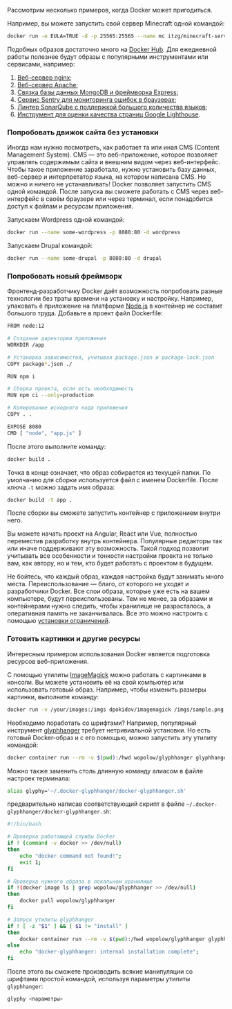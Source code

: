 
Рассмотрим несколько примеров, когда Docker может пригодиться.

Например, вы можете запустить свой сервер Minecraft одной командой:

```bash
docker run -e EULA=TRUE -d -p 25565:25565 --name mc itzg/minecraft-server
```

Подобных образов достаточно много на [Docker Hub](https://hub.docker.com). Для ежедневной работы полезнее будут образы с популярными инструментами или сервисами, например:

1. [Веб-сервер nginx](https://hub.docker.com/_/nginx);
2. [Веб-сервер Apache](https://hub.docker.com/_/httpd);
3. [Связка базы данных MongoDB и фреймворка Express](https://hub.docker.com/_/mongo-express);
4. [Сервис Sentry для мониторинга ошибок в браузерах](https://hub.docker.com/_/sentry);
5. [Линтер SonarQube с поддержкой большого количества языков](https://hub.docker.com/_/sonarqube);
6. [Инструмент для оценки качества страниц Google Lighthouse](https://hub.docker.com/r/femtopixel/google-lighthouse).

### Попробовать движок сайта без установки

Иногда нам нужно посмотреть, как работает та или иная CMS (Content Management System). CMS — это веб-приложение, которое позволяет управлять содержимым сайта и внешним видом через веб-интерфейс. Чтобы такое приложение заработало, нужно установить базу данных, веб-сервер и интерпретатор языка, на котором написана CMS. Но можно и ничего не устанавливать! Docker позволяет запустить CMS одной командой. После запуска вы сможете работать с CMS через веб-интерфейс в своём браузере или через терминал, если понадобится доступ к файлам и ресурсам приложения.

Запускаем Wordpress одной командой:

```bash
docker run --name some-wordpress -p 8080:80 -d wordpress
```

Запускаем Drupal командой:

```bash
docker run --name some-drupal -p 8080:80 -d drupal
```

### Попробовать новый фреймворк

Фронтенд-разработчику Docker даёт возможность попробовать разные технологии без траты времени на установку и настройку. Например, упаковать ё приложение на платформе [Node.js](/js/nodejs) в контейнер не составит большого труда. Добавьте в проект файл Dockerfile:

```bash
FROM node:12

# Создание директории приложения
WORKDIR /app

# Установка зависимостей, учитывая package.json и package-lock.json
COPY package*.json ./

RUN npm i

# Сборка проекта, если есть необходимость
RUN npm ci --only=production

# Копирование исходного кода приложения
COPY . .

EXPOSE 8080
CMD [ "node", "app.js" ]
```

После этого выполните команду:

```bash
docker build .
```

Точка в конце означает, что образ собирается из текущей папки. По умолчанию для сборки используется файл с именем Dockerfile. После ключа `-t` можно задать имя образа:

```bash
docker build -t app .
```

После сборки вы сможете запустить контейнер с приложением внутри него.

Вы можете начать проект на Angular, React или Vue, полностью переместив разработку внутрь контейнера. Популярные редакторы так или иначе поддерживают эту возможность. Такой подход позволит учитывать все особенности и тонкости настройки проекта не только вам, как автору, но и тем, кто будет работать с проектом в будущем.

Не бойтесь, что каждый образ, каждая настройка будут занимать много места. Переиспользование — благо, от которого не уходят и разработчики Docker. Все слои образа, которые уже есть на вашем компьютере, будут переиспользованы. Тем не менее, за образами и контейнерами нужно следить, чтобы хранилище не разрасталось, а оперативная память не заканчивалась. Все это можно настроить с помощью [установки ограничений](https://docs.docker.com/config/containers/resource_constraints/).

### Готовить картинки и другие ресурсы

Интересным примером использования Docker является подготовка ресурсов веб-приложения.

С помощью утилиты [ImageMagick](https://imagemagick.org/) можно работать с картинками в консоли. Вы можете установить её на свой компьютер или использовать готовый образ. Например, чтобы изменить размеры картинки, выполните команду:

```bash
docker run -v /your/images:/imgs dpokidov/imagemagick /imgs/sample.png -resize 100x100 /imgs/resized-sample.png
```

Необходимо поработать со шрифтами? Например, популярный инструмент [glyphhanger](https://github.com/filamentgroup/glyphhanger) требует нетривиальной установки. Но есть готовый Docker-образ и с его помощью, можно запустить эту утилиту командой:

```bash
docker container run --rm -v $(pwd):/hwd wopolow/glyphhanger glyphhanger
```

Можно также заменить столь длинную команду алиасом в файле настроек терминала:

```bash
alias glyphy='~/.docker-glyphhanger/docker-glyphhanger.sh'
```

предварительно написав соответствующий скрипт в файле `~/.docker-glyphhanger/docker-glyphhanger.sh`:

```bash
#!/bin/bash

# Проверка работающей службы Docker
if ! (command -v docker >> /dev/null)
then
    echo "docker command not found!";
    exit 1;
fi

# Проверка нужного образа в локальном хранилище
if !(docker image ls | grep wopolow/glyphhanger >> /dev/null)
then
    docker pull wopolow/glyphhanger
fi

# Запуск утилиты glyphhanger
if ! [ -z "$1" ] && [ $1 != "install" ]
then
    docker container run --rm -v $(pwd):/hwd wopolow/glyphhanger glyphhanger $@
else
    echo "docker-glyphhanger: internal installation complete";
fi
```

После этого вы сможете производить всякие манипуляции со шрифтами простой командой, используя параметры утилиты `glyphhanger`:

```bash
glyphy <параметры>
```
